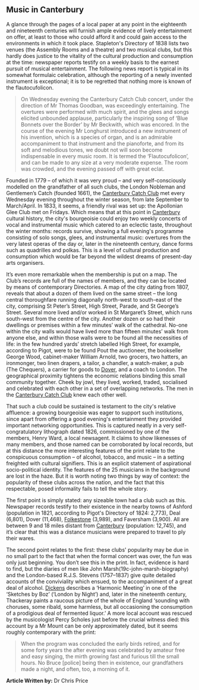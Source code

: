 ## Music in Canterbury

A glance through the pages of a local paper at any point in the eighteenth and nineteenth centuries will furnish ample evidence of lively entertainment on offer, at least to those who could afford it and could gain access to the environments in which it took place. Stapleton's Directory of 1838 lists two venues (the Assembly Rooms and a theatre) and two musical clubs, but this hardly does justice to the vitality of the cultural production and consumption at the time: newspaper reports testify on a weekly basis to the earnest pursuit of musical entertainment. The following news report is typical in its somewhat formulaic celebration, although the reporting of a newly invented instrument is exceptional; it is to be regretted that nothing more is known of the flautocufolicon. 

>On Wednesday evening the Canterbury Catch Club concert, under the direction of Mr Thomas Goodban, was exceedingly entertaining. The overtures were performed with much spirit, and the glees and songs elicited unbounded applause, particularly the inspiring song of ‘Blue Bonnets over the Border’ by Mr Beckwith, which was encored. In the course of the evening Mr Longhurst introduced a new instrument of his invention, which is a species of organ, and is an admirable accompaniment to that instrument and the pianoforte, and from its soft and melodious tones, we doubt not will soon become indispensable in every music room. It is termed the ‘Flautocufolicon’, and can be made to any size at a very moderate expense. The room was crowded, and the evening passed off with great eclat. 

Founded in 1779 – of which it was very proud – and very self-consciously modelled on the grandfather of all such clubs, the London Nobleman and Gentlemen’s Catch (founded 1661), the [Canterbury Catch Club](https://www.youtube.com/watch?reload=9&v=dbKAb18w72c&t=11s) met every Wednesday evening throughout the winter season, from late September to March/April. In 1833, it seems, a friendly rival was set up: the Apollonian Glee Club met on Fridays. Which means that at this point in [Canterbury](/19c/19c-Canterbury) cultural history, the city's bourgeoisie could enjoy two weekly concerts of vocal and instrumental music which catered to an eclectic taste, throughout the winter months: records survive, showing a full evening's programme consisting of solo songs, glees, and instrumental music: overtures from the very latest operas of the day or, later in the nineteenth century, dance forms such as quadrilles and polkas. This is a level of cultural production and consumption which would be far beyond the wildest dreams of present-day arts organisers.

It’s even more remarkable when the membership is put on a map. The Club’s records are full of the names of members, and they can be located by means of contemporary Directories. A map of the city dating from 1807, reveals that about a dozen of them lived on the same street – the long central thoroughfare running diagonally north-west to south-east of the city, comprising St Peter’s Street, High Street, Parade, and St George’s Street. Several more lived and/or worked in St Margaret’s Street, which runs south-west from the centre of the city. Another dozen or so had their dwellings or premises within a few minutes’ walk of the cathedral. No-one within the city walls would have lived more than fifteen minutes’ walk from anyone else, and within those walls were to be found all the necessities of life: in the few hundred yards’ stretch labelled High Street, for example, according to Pigot, were to be found Pout the auctioneer, the bookseller George Wood, cabinet-maker William Arnold, two grocers, two hatters, an ironmonger, two linen drapers, a tailor, a chandler, a watch-maker, a pub (The Chequers), a carrier for goods to [Dover](/dickens/19c-dover), and a coach to London. The geographical proximity tightens the economic relations binding this small community together. Cheek by jowl, they lived, worked, traded, socialised and celebrated with each other in a set of overlapping networks. The men in the [Canterbury Catch Club](https://www.youtube.com/watch?reload=9&v=dbKAb18w72c&t=11s) knew each other well.

That such a club could be sustained is testament to the city's relative affluence: a growing bourgeoisie was eager to support such institutions, since apart from offering a good evening's entertainment they provided important networking opportunities. This is captured neatly in a very self-congratulatory lithograph dated 1826, commissioned by one of the members, Henry Ward, a local newsagent. It claims to show likenesses of many members, and those named can be corroborated  by local records, but at this distance the more interesting features of the print relate to the conspicuous consumption – of alcohol, tobacco, and music – in a setting freighted with cultural signifiers. This is an explicit statement of aspirational socio-political identity. The features of the 25 musicians in the background are lost in the haze. But it is worth noting two things by way of context: the popularity of these clubs across the nation, and the fact that this respectable, posed informality fails to tell the whole story. 

The first point is simply stated: any sizeable town had a club such as this. Newspaper records testify to their existence in the nearby towns of Ashford (population in 1821, according to Pigot's Directory of 1824: 2,773), Deal (6,801), Dover (11,468), [Folkestone](/19c/19c-folkestone) (3,989), and Faversham (3,900). All are between 9 and 18 miles distant from [Canterbury](/19c/19c-Canterbury) (population: 12,745), and it’s clear that this was a distance musicians were prepared to travel to ply their wares.

The second point relates to the first: these clubs' popularity may be due in no small part to the fact that when the formal concert was over, the fun was only just beginning. You don’t see this in the print. In fact, evidence is hard to find, but the diaries of men like John Marsh(19c-john-marsh-biography) and the London-based R.J.S. Stevens (1757–1837) give quite detailed accounts of the conviviality which ensued, to the accompaniment of a great deal of alcohol. [Dickens](/dickens/dickens-biography) describes a ‘Harmonic Meeting’ in one of the ‘Sketches by Boz’ (‘London by Night’) and, later in the nineteenth century, Thackeray paints a raucous picture of the whole of England ‘sounding with choruses, some ribald, some harmless, but all occasioning the consumption of a prodigious deal of fermented liquor.’ A more local account was rescued by the musicologist Percy Scholes just before the crucial witness died: this account by a Mr Mount can be only approximately dated, but it seems roughly contemporary with the print:

>When the program was concluded the early birds retired, and for some forty years the after evening was celebrated by amateur free and easy singing, the mirth growing fast and furious till the small hours. No Bruce [police] being then in existence, our grandfathers made a night, and often, too, a morning of it. 

**Article Written by:** Dr Chris Price

